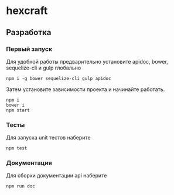 # hexcraft

## Разработка

### Первый запуск
Для удобной работы предварительно установите apidoc, bower, sequelize-cli и gulp глобально

```
npm i -g bower sequelize-cli gulp apidoc
```

Затем установите зависимости проекта и начинайте работать.

```
npm i
bower i
npm start
```

### Тесты
Для запуска unit тестов наберите

```
npm test
```

### Документация
Для сборки документации api наберите

```
npm run doc
```

